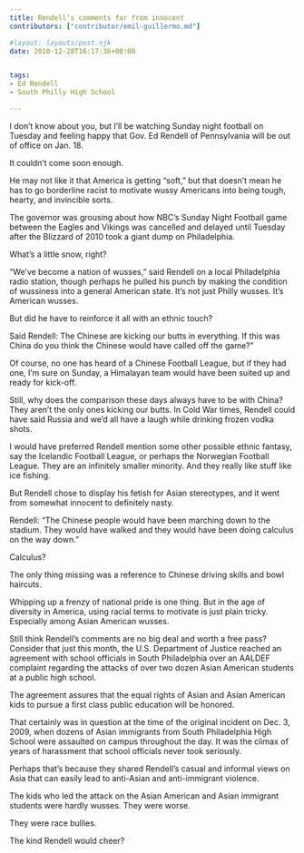 ```yaml
---
title: Rendell’s comments far from innocent
contributors: ["contributor/emil-guillermo.md"]

#layout: layouts/post.njk
date: 2010-12-28T16:17:36+00:00


tags:
- Ed Rendell
- South Philly High School

---
```


I don’t know about you, but I’ll be watching Sunday night football on Tuesday and feeling happy that Gov. Ed Rendell of Pennsylvania will be out of office on Jan. 18.

It couldn’t come soon enough.

He may not like it that America is getting “soft,” but that doesn’t mean he has to go borderline racist to motivate wussy Americans into being tough, hearty, and invincible sorts.

The governor was grousing about how NBC’s Sunday Night Football game between the Eagles and Vikings was cancelled and delayed until Tuesday after the Blizzard of 2010 took a giant dump on Philadelphia.

What’s a little snow, right?

“We’ve become a nation of wusses,” said Rendell on a local Philadelphia radio station, though perhaps he pulled his punch by making the condition of wussiness into a general American state. It’s not just Philly wusses. It’s American wusses.

But did he have to reinforce it all with an ethnic touch?

Said Rendell: The Chinese are kicking our butts in everything. If this was China do you think the Chinese would have called off the game?”

Of course, no one has heard of a Chinese Football League, but if they had one, I’m sure on Sunday, a Himalayan team would have been suited up and ready for kick-off.

Still, why does the comparison these days always have to be with China? They aren’t the only ones kicking our butts. In Cold War times, Rendell could have said Russia and we’d all have a laugh while drinking frozen vodka shots.

I would have preferred Rendell mention some other possible ethnic fantasy, say the Icelandic Football League, or perhaps the Norwegian Football League. They are an infinitely smaller minority. And they really like stuff like ice fishing.

But Rendell chose to display his fetish for Asian stereotypes, and it went from somewhat innocent to definitely nasty.

Rendell: “The Chinese people would have been marching down to the stadium. They would have walked and they would have been doing calculus on the way down.”

Calculus?

The only thing missing was a reference to Chinese driving skills and bowl haircuts.

Whipping up a frenzy of national pride is one thing. But in the age of diversity in America, using racial terms to motivate is just plain tricky. Especially among Asian American wusses.

Still think Rendell’s comments are no big deal and worth a free pass? Consider that just this month, the U.S. Department of Justice reached an agreement with school officials in South Philadelphia over an AALDEF complaint regarding the attacks of over two dozen Asian American students at a public high school.

The agreement assures that the equal rights of Asian and Asian American kids to pursue a first class public education will be honored.

That certainly was in question at the time of the original incident on Dec. 3, 2009, when dozens of Asian immigrants from South Philadelphia High School were assaulted on campus throughout the day. It was the climax of years of harassment that school officials never took seriously.

Perhaps that’s because they shared Rendell’s casual and informal views on Asia that can easily lead to anti-Asian and anti-immigrant violence.

The kids who led the attack on the Asian American and Asian immigrant students were hardly wusses. They were worse.

They were race bullies.

The kind Rendell would cheer?

